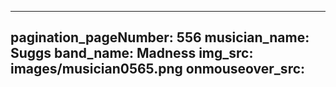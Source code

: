 ------
pagination_pageNumber: 556
musician_name: Suggs
band_name: Madness
img_src: images/musician0565.png
onmouseover_src: 
------